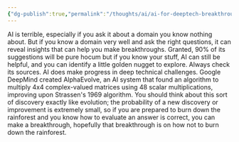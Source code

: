 ```yaml
---
{"dg-publish":true,"permalink":"/thoughts/ai/ai-for-deeptech-breakthroughs/","tags":["blogged","refactored"],"created":"2025-08-30T08:47:41.430+01:00","updated":"2025-08-30T08:47:56.315+01:00"}
---
```


AI is terrible, especially if you ask it about a domain you know nothing about. But if you know a domain very well and ask the right questions, it can reveal insights that can help you make breakthroughs. Granted, 90% of its suggestions will be pure hocum but if you know your stuff, AI can still be helpful, and you can identify a little golden nugget to explore. Always check its sources. AI does make progress in deep technical challenges. Google DeepMind created AlphaEvolve, an AI system that found an algorithm to multiply 4x4 complex-valued matrices using 48 scalar multiplications, improving upon Strassen's 1969 algorithm. You should think about this sort of discovery exactly like evolution; the probability of a new discovery or improvement is extremely small, so if you are prepared to burn down the rainforest and you know how to evaluate an answer is correct, you can make a breakthrough, hopefully that breakthrough is on how not to burn down the rainforest.